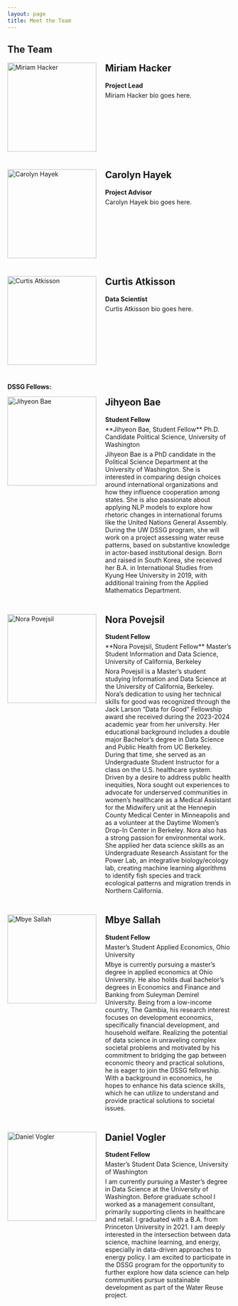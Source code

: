 ```yaml
---
layout: page
title: Meet the Team
---
```


## The Team

<div class="team-member">
  <img src="{{ site.url }}{{ site.baseurl }}/assets/img/Miriam.png" alt="Miriam Hacker" class="team-photo">
  <div class="bio-content">
    <h2>Miriam Hacker</h2>
    <p><strong>Project Lead</strong></p>
    <p>Miriam Hacker bio goes here.</p>
  </div>
</div>

<div class="team-member">
  <img src="{{ site.url }}{{ site.baseurl }}/assets/img/Carolyn.jpg" alt="Carolyn Hayek" class="team-photo">
  <div class="bio-content">
    <h2>Carolyn Hayek</h2>
    <p><strong>Project Advisor</strong></p>
    <p>Carolyn Hayek bio goes here.</p>
  </div>
</div>

<div class="team-member">
  <img src="{{ site.url }}{{ site.baseurl }}/assets/img/Curtis.jpg" alt="Curtis Atkisson" class="team-photo">
  <div class="bio-content">
    <h2>Curtis Atkisson</h2>
    <p><strong>Data Scientist</strong></p>
    <p>Curtis Atkisson bio goes here.</p>
  </div>
</div>

<p><strong>DSSG Fellows:</strong></p>

<div class="team-member">
  <img src="{{ site.url }}{{ site.baseurl }}/assets/img/Jihyeon.jpg" alt="Jihyeon Bae" class="team-photo">
  <div class="bio-content">
    <h2>Jihyeon Bae</h2>
    <p><strong>Student Fellow</strong></p>
    <p>**Jihyeon Bae, Student Fellow**
Ph.D. Candidate
Political Science, University of Washington

Jihyeon Bae is a PhD candidate in the Political Science Department at the University of Washington. She is interested in comparing design choices around international organizations and how they influence cooperation among states. She is also passionate about applying NLP models to explore how rhetoric changes in international forums like the United Nations General Assembly. During the UW DSSG program, she will work on a project assessing water reuse patterns, based on substantive knowledge in actor-based institutional design. Born and raised in South Korea, she received her B.A. in International Studies from Kyung Hee University in 2019, with additional training from the Applied Mathematics Department.</p>
  </div>
</div>

<div class="team-member">
  <img src="{{ site.url }}{{ site.baseurl }}/assets/img/Nora.jpg" alt="Nora Povejsil" class="team-photo">
  <div class="bio-content">
    <h2>Nora Povejsil</h2>
    <p><strong>Student Fellow</strong></p>
    <p>**Nora Povejsil, Student Fellow**
Master’s Student
Information and Data Science, University of California, Berkeley

Nora Povejsil is a Master’s student studying Information and Data Science at the University of California, Berkeley. Nora’s dedication to using her technical skills for good was recognized through the Jack Larson “Data for Good” Fellowship award she received during the 2023-2024 academic year from her university.
Her educational background includes a double major Bachelor’s degree in Data Science and Public Health from UC Berkeley. During that time, she served as an Undergraduate Student Instructor for a class on the U.S. healthcare system. Driven by a desire to address public health inequities, Nora sought out experiences to advocate for underserved communities in women’s healthcare as a Medical Assistant for the Midwifery unit at the Hennepin County Medical Center in Minneapolis and as a volunteer at the Daytime Women’s Drop-In Center in Berkeley.
Nora also has a strong passion for environmental work. She applied her data science skills as an Undergraduate Research Assistant for the Power Lab, an integrative biology/ecology lab, creating machine learning algorithms to identify fish species and track ecological patterns and migration trends in Northern California.</p>
  </div>
</div>

<div class="team-member">
  <img src="{{ site.url }}{{ site.baseurl }}/assets/img/Mbye.jpg" alt="Mbye Sallah" class="team-photo">
  <div class="bio-content">
    <h2>Mbye Sallah</h2>
    <p><strong>Student Fellow</strong></p>
    <p>Master’s Student
Applied Economics, Ohio University

Mbye is currently pursuing a master’s degree in applied economics at Ohio University. He also holds dual bachelor’s degrees in Economics and Finance and Banking from Suleyman Demirel University. Being from a low-income country, The Gambia, his research interest focuses on development economics, specifically financial development, and household welfare. Realizing the potential of data science in unraveling complex societal problems and motivated by his commitment to bridging the gap between economic theory and practical solutions, he is eager to join the DSSG fellowship. With a background in economics, he hopes to enhance his data science skills, which he can utilize to understand and provide practical solutions to societal issues.</p>
  </div>
</div>

<div class="team-member">
  <img src="{{ site.url }}{{ site.baseurl }}/assets/img/Daniel.jpg" alt="Daniel Vogler" class="team-photo">
  <div class="bio-content">
    <h2>Daniel Vogler</h2>
    <p><strong>Student Fellow</strong></p>
    <p>
Master’s Student
Data Science, University of Washington

I am currently pursuing a Master’s degree in Data Science at the University of Washington. Before graduate school I worked as a management consultant, primarily supporting clients in healthcare and retail. I graduated with a B.A. from Princeton University in 2021. I am deeply interested in the intersection between data science, machine learning, and energy, especially in data-driven approaches to energy policy. I am excited to participate in the DSSG program for the opportunity to further explore how data science can help communities pursue sustainable development as part of the Water Reuse project.</p>
  </div>
</div>

<style>
.team-member {
  display: flex;
  align-items: flex-start;
  margin-bottom: 40px;
}

.team-photo {
  width: 200px;
  height: 200px;
  object-fit: cover;
  margin-right: 20px;
}

.bio-content {
  max-width: 600px;
}

.bio-content h2 {
  margin-top: 0;
}

.bio-content p {
  margin: 5px 0;
}
</style>
